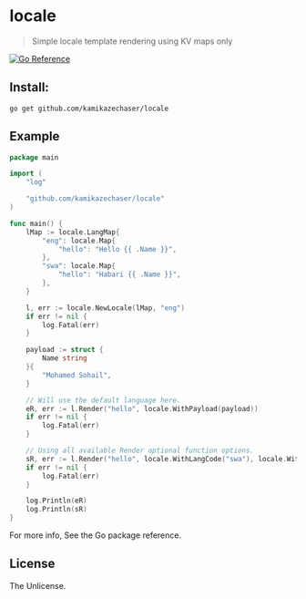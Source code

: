 # locale

> Simple locale template rendering using KV maps only

[![Go Reference](https://pkg.go.dev/badge/github.com/kamikazechaser/locale.svg)](https://pkg.go.dev/github.com/kamikazechaser/locale)

## Install:

```
go get github.com/kamikazechaser/locale

```

## Example

```go
package main

import (
	"log"

	"github.com/kamikazechaser/locale"
)

func main() {
	lMap := locale.LangMap{
		"eng": locale.Map{
			"hello": "Hello {{ .Name }}",
		},
		"swa": locale.Map{
			"hello": "Habari {{ .Name }}",
		},
	}

	l, err := locale.NewLocale(lMap, "eng")
	if err != nil {
		log.Fatal(err)
	}

	payload := struct {
		Name string
	}{
		"Mohamed Sohail",
	}

	// Will use the default language here.
	eR, err := l.Render("hello", locale.WithPayload(payload))
	if err != nil {
		log.Fatal(err)
	}

	// Using all available Render optional function options.
	sR, err := l.Render("hello", locale.WithLangCode("swa"), locale.WithPayload(payload))
	if err != nil {
		log.Fatal(err)
	}

	log.Println(eR)
	log.Println(sR)
}

```

For more info, See the Go package reference.

## License

The Unlicense.
